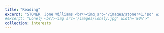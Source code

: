 ```yaml
---
title: "Reading"
excerpt: "STONER, Jone Williams <br/><img src='/images/stoner41.jpg' width=60%'>"
#excerpt: "Lonely <br/><img src='/images/lonely.jpg' width='80%'>"
collection: interests
---
```

 

